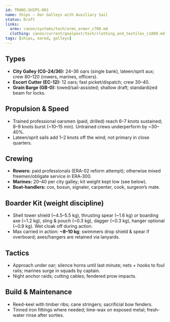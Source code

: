 ```yaml
---
id: TRANS:SHIPS-001
name: Ships — Oar Galleys with Auxiliary Sail
status: Draft
links:
  arms: canon/systems/tech/arms_armor_c700.md
  clothing: canon/current/goalpost/tech/clothing_and_textiles_c1800.md
tags: [ships, oared, galleys]
---
```


## Types
- **City Galley (CG-24/36):** 24–36 oars (single bank), lateen/sprit aux; crew 80–120 (rowers, marines, officers).
- **Escort Cutter (EC-12):** 12 oars; fast picket/dispatch; crew 30–40.
- **Grain Barge (GB-0):** towed/sail-assisted; shallow draft; standardized beam for locks.

## Propulsion & Speed
- Trained professional oarsmen (paid, drilled) reach 6–7 knots sustained; 8–9 knots burst (~10–15 min). Untrained crews underperform by ~30–40%.
- Lateen/sprit sails add 1–2 knots off the wind; not primary in close quarters.

## Crewing
- **Rowers:** paid professionals (ERA-02 reform attempt); otherwise mixed freemen/obligate service in ERA‑300.
- **Marines:** 20–40 per city galley; kit weight kept low (see below).
- **Boat-handlers:** cox, bosun, signaler, carpenter, cook, surgeon’s mate.

## Boarder Kit (weight discipline)
- Shell tower shield (~4.5–5.5 kg), thrusting spear (~1.6 kg) *or* boarding axe (~1.2 kg), sling & pouch (~0.3 kg), dagger (~0.3 kg), hanger optional (~0.9 kg). Wet cloak off during action.
- Max carried in action: **~8–10 kg**; swimmers drop shield & spear if overboard; axes/hangers are retained via lanyards.

## Tactics
- Approach under oar; silence horns until last minute; nets + hooks to foul rails; marines surge in squads by captain.
- Night anchor raids; cutting cables; fendered prow impacts.

## Build & Maintenance
- Reed-keel with timber ribs; cane stringers; sacrificial bow fenders.
- Tinned iron fittings where needed; lime-wax on exposed metal; fresh-water rinse after sorties.
